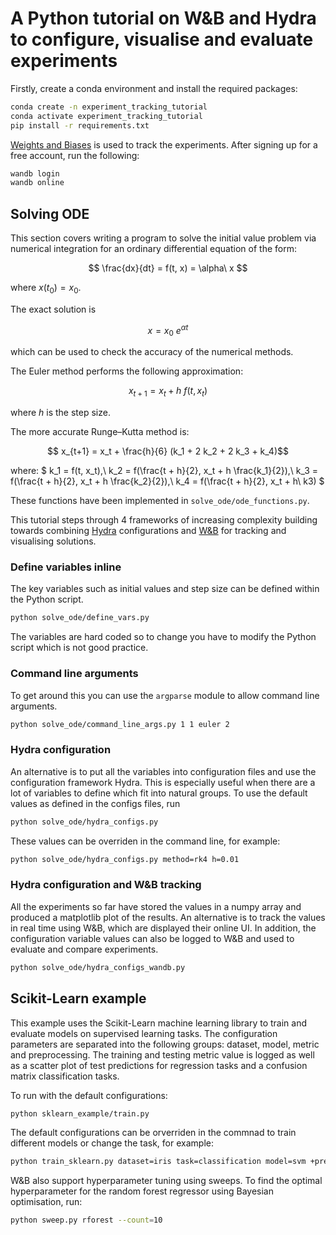 # A Python tutorial on W&B and Hydra to configure, visualise and evaluate experiments

Firstly, create a conda environment and install the required packages:

```zsh
conda create -n experiment_tracking_tutorial
conda activate experiment_tracking_tutorial
pip install -r requirements.txt
```

[Weights and Biases](https://docs.wandb.ai/) is used to track the experiments. After signing up for a free account, run the following:

```zsh
wandb login
wandb online
```

## Solving ODE

This section covers writing a program to solve the initial value problem via numerical integration for an ordinary differential equation of the form:

$$ \frac{dx}{dt} = f(t, x) = \alpha\ x $$

where $x(t_0)=x_0$.

The exact solution is

$$ x = x_0\ e^{\alpha t} $$ 

which can be used to check the accuracy of the numerical methods.

The Euler method performs the following approximation:

$$ x_{t+1} = x_t + h\ f(t, x_t) $$

where $h$ is the step size.

The more accurate Runge–Kutta method is:

$$ x_{t+1} = x_t + \frac{h}{6} (k_1 + 2 k_2 + 2 k_3 + k_4)$$

where: $ k_1 = f(t, x_t),\ k_2 = f(\frac{t + h}{2}, x_t + h \frac{k_1}{2}),\ k_3 = f(\frac{t + h}{2}, x_t + h \frac{k_2}{2}),\ k_4 = f(\frac{t + h}{2}, x_t + h\ k3) $

These functions have been implemented in `solve_ode/ode_functions.py`.

This tutorial steps through 4 frameworks of increasing complexity building towards combining [Hydra](https://hydra.cc/docs/intro/) configurations and [W&B](https://docs.wandb.ai/) for tracking and visualising solutions.

### Define variables inline

The key variables such as initial values and step size can be defined within the Python script.

```zsh
python solve_ode/define_vars.py
```

The variables are hard coded so to change you have to modify the Python script which is not good practice.

### Command line arguments

To get around this you can use the `argparse` module to allow command line arguments.

```zsh
python solve_ode/command_line_args.py 1 1 euler 2
```

### Hydra configuration

An alternative is to put all the variables into configuration files and use the configuration framework Hydra. This is especially useful when there are a lot of variables to define which fit into natural groups. To use the default values as defined in the configs files, run

```zsh
python solve_ode/hydra_configs.py
```

These values can be overriden in the command line, for example:

```zsh
python solve_ode/hydra_configs.py method=rk4 h=0.01
```

### Hydra configuration and W&B tracking

All the experiments so far have stored the values in a numpy array and produced a matplotlib plot of the results. An alternative is to track the values in real time using W&B, which are displayed their online UI. In addition, the configuration variable values can also be logged to W&B and used to evaluate and compare experiments.

```zsh
python solve_ode/hydra_configs_wandb.py
```

## Scikit-Learn example

This example uses the Scikit-Learn machine learning library to train and evaluate models on supervised learning tasks. The configuration parameters are separated into the following groups: dataset, model, metric and preprocessing. The training and testing metric value is logged as well as a scatter plot of test predictions for regression tasks and a confusion matrix classification tasks.

To run with the default configurations:

```zsh
python sklearn_example/train.py
```

The default configurations can be orverriden in the commnad to train different models or change the task, for example:

```zsh
python train_sklearn.py dataset=iris task=classification model=svm +preprocessing=minmax metric=accuracy
```

W&B also support hyperparameter tuning using sweeps. To find the optimal hyperparameter for the random forest regressor using Bayesian optimisation, run:

```zsh
python sweep.py rforest --count=10
```

